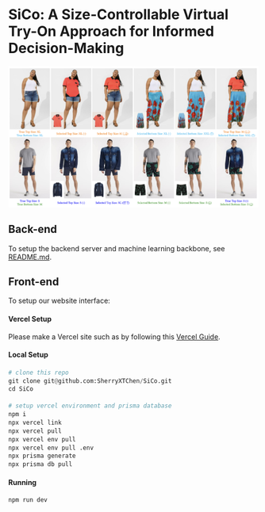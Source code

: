 # SiCo: A Size-Controllable Virtual Try-On Approach for Informed Decision-Making

![teaser image](assets/teaser.png)

## Back-end

To setup the backend server and machine learning backbone, see [README.md](https://github.com/SherryXTChen/SiCo/blob/ml/README.md).

## Front-end

To setup our website interface:

#### Vercel Setup

Please make a Vercel site such as by following this [Vercel Guide](https://medium.com/@hikmohadetunji/hosting-your-first-website-on-vercel-a-step-by-step-guide-95061f1ca687).

#### Local Setup

```python
# clone this repo
git clone git@github.com:SherryXTChen/SiCo.git
cd SiCo

# setup vercel environment and prisma database
npm i
npx vercel link
npx vercel pull
npx vercel env pull
npx vercel env pull .env
npx prisma generate
npx prisma db pull
```

#### Running

```python
npm run dev
```
